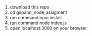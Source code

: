 1. download this repo
2. cd gspann_node_assigment
3. run command npm install
4. run command node index.js
5. open localhost:3000 on your browser